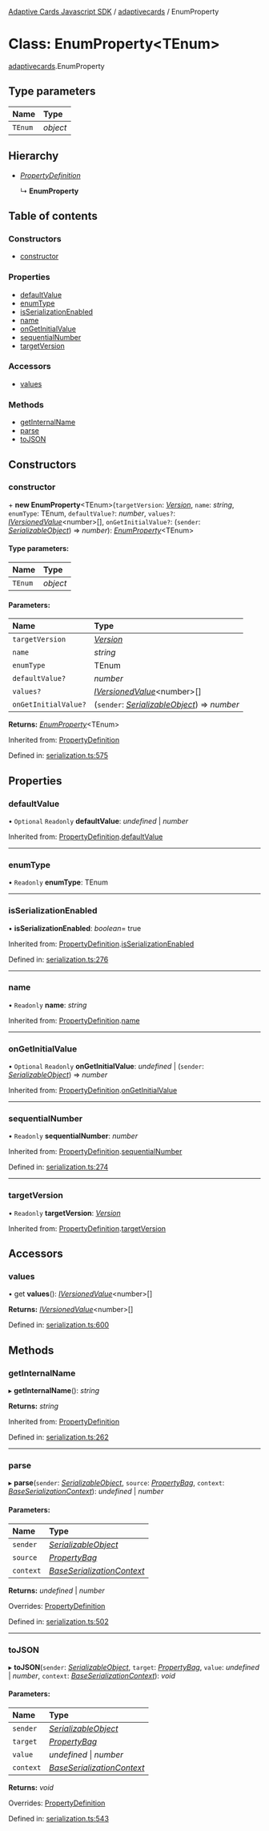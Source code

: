 [Adaptive Cards Javascript SDK](../README.md) / [adaptivecards](../modules/adaptivecards.md) / EnumProperty

# Class: EnumProperty<TEnum\>

[adaptivecards](../modules/adaptivecards.md).EnumProperty

## Type parameters

Name | Type |
:------ | :------ |
`TEnum` | *object* |

## Hierarchy

* [*PropertyDefinition*](serialization.propertydefinition.md)

  ↳ **EnumProperty**

## Table of contents

### Constructors

- [constructor](adaptivecards.enumproperty.md#constructor)

### Properties

- [defaultValue](adaptivecards.enumproperty.md#defaultvalue)
- [enumType](adaptivecards.enumproperty.md#enumtype)
- [isSerializationEnabled](adaptivecards.enumproperty.md#isserializationenabled)
- [name](adaptivecards.enumproperty.md#name)
- [onGetInitialValue](adaptivecards.enumproperty.md#ongetinitialvalue)
- [sequentialNumber](adaptivecards.enumproperty.md#sequentialnumber)
- [targetVersion](adaptivecards.enumproperty.md#targetversion)

### Accessors

- [values](adaptivecards.enumproperty.md#values)

### Methods

- [getInternalName](adaptivecards.enumproperty.md#getinternalname)
- [parse](adaptivecards.enumproperty.md#parse)
- [toJSON](adaptivecards.enumproperty.md#tojson)

## Constructors

### constructor

\+ **new EnumProperty**<TEnum\>(`targetVersion`: [*Version*](serialization.version.md), `name`: *string*, `enumType`: TEnum, `defaultValue?`: *number*, `values?`: [*IVersionedValue*](../interfaces/serialization.iversionedvalue.md)<number\>[], `onGetInitialValue?`: (`sender`: [*SerializableObject*](serialization.serializableobject.md)) => *number*): [*EnumProperty*](serialization.enumproperty.md)<TEnum\>

#### Type parameters:

Name | Type |
:------ | :------ |
`TEnum` | *object* |

#### Parameters:

Name | Type |
:------ | :------ |
`targetVersion` | [*Version*](serialization.version.md) |
`name` | *string* |
`enumType` | TEnum |
`defaultValue?` | *number* |
`values?` | [*IVersionedValue*](../interfaces/serialization.iversionedvalue.md)<number\>[] |
`onGetInitialValue?` | (`sender`: [*SerializableObject*](serialization.serializableobject.md)) => *number* |

**Returns:** [*EnumProperty*](serialization.enumproperty.md)<TEnum\>

Inherited from: [PropertyDefinition](serialization.propertydefinition.md)

Defined in: [serialization.ts:575](https://github.com/microsoft/AdaptiveCards/blob/0938a1f10/source/nodejs/adaptivecards/src/serialization.ts#L575)

## Properties

### defaultValue

• `Optional` `Readonly` **defaultValue**: *undefined* \| *number*

Inherited from: [PropertyDefinition](serialization.propertydefinition.md).[defaultValue](serialization.propertydefinition.md#defaultvalue)

___

### enumType

• `Readonly` **enumType**: TEnum

___

### isSerializationEnabled

• **isSerializationEnabled**: *boolean*= true

Inherited from: [PropertyDefinition](serialization.propertydefinition.md).[isSerializationEnabled](serialization.propertydefinition.md#isserializationenabled)

Defined in: [serialization.ts:276](https://github.com/microsoft/AdaptiveCards/blob/0938a1f10/source/nodejs/adaptivecards/src/serialization.ts#L276)

___

### name

• `Readonly` **name**: *string*

Inherited from: [PropertyDefinition](serialization.propertydefinition.md).[name](serialization.propertydefinition.md#name)

___

### onGetInitialValue

• `Optional` `Readonly` **onGetInitialValue**: *undefined* \| (`sender`: [*SerializableObject*](serialization.serializableobject.md)) => *number*

Inherited from: [PropertyDefinition](serialization.propertydefinition.md).[onGetInitialValue](serialization.propertydefinition.md#ongetinitialvalue)

___

### sequentialNumber

• `Readonly` **sequentialNumber**: *number*

Inherited from: [PropertyDefinition](serialization.propertydefinition.md).[sequentialNumber](serialization.propertydefinition.md#sequentialnumber)

Defined in: [serialization.ts:274](https://github.com/microsoft/AdaptiveCards/blob/0938a1f10/source/nodejs/adaptivecards/src/serialization.ts#L274)

___

### targetVersion

• `Readonly` **targetVersion**: [*Version*](serialization.version.md)

Inherited from: [PropertyDefinition](serialization.propertydefinition.md).[targetVersion](serialization.propertydefinition.md#targetversion)

## Accessors

### values

• get **values**(): [*IVersionedValue*](../interfaces/serialization.iversionedvalue.md)<number\>[]

**Returns:** [*IVersionedValue*](../interfaces/serialization.iversionedvalue.md)<number\>[]

Defined in: [serialization.ts:600](https://github.com/microsoft/AdaptiveCards/blob/0938a1f10/source/nodejs/adaptivecards/src/serialization.ts#L600)

## Methods

### getInternalName

▸ **getInternalName**(): *string*

**Returns:** *string*

Inherited from: [PropertyDefinition](serialization.propertydefinition.md)

Defined in: [serialization.ts:262](https://github.com/microsoft/AdaptiveCards/blob/0938a1f10/source/nodejs/adaptivecards/src/serialization.ts#L262)

___

### parse

▸ **parse**(`sender`: [*SerializableObject*](serialization.serializableobject.md), `source`: [*PropertyBag*](../modules/serialization.md#propertybag), `context`: [*BaseSerializationContext*](serialization.baseserializationcontext.md)): *undefined* \| *number*

#### Parameters:

Name | Type |
:------ | :------ |
`sender` | [*SerializableObject*](serialization.serializableobject.md) |
`source` | [*PropertyBag*](../modules/serialization.md#propertybag) |
`context` | [*BaseSerializationContext*](serialization.baseserializationcontext.md) |

**Returns:** *undefined* \| *number*

Overrides: [PropertyDefinition](serialization.propertydefinition.md)

Defined in: [serialization.ts:502](https://github.com/microsoft/AdaptiveCards/blob/0938a1f10/source/nodejs/adaptivecards/src/serialization.ts#L502)

___

### toJSON

▸ **toJSON**(`sender`: [*SerializableObject*](serialization.serializableobject.md), `target`: [*PropertyBag*](../modules/serialization.md#propertybag), `value`: *undefined* \| *number*, `context`: [*BaseSerializationContext*](serialization.baseserializationcontext.md)): *void*

#### Parameters:

Name | Type |
:------ | :------ |
`sender` | [*SerializableObject*](serialization.serializableobject.md) |
`target` | [*PropertyBag*](../modules/serialization.md#propertybag) |
`value` | *undefined* \| *number* |
`context` | [*BaseSerializationContext*](serialization.baseserializationcontext.md) |

**Returns:** *void*

Overrides: [PropertyDefinition](serialization.propertydefinition.md)

Defined in: [serialization.ts:543](https://github.com/microsoft/AdaptiveCards/blob/0938a1f10/source/nodejs/adaptivecards/src/serialization.ts#L543)
